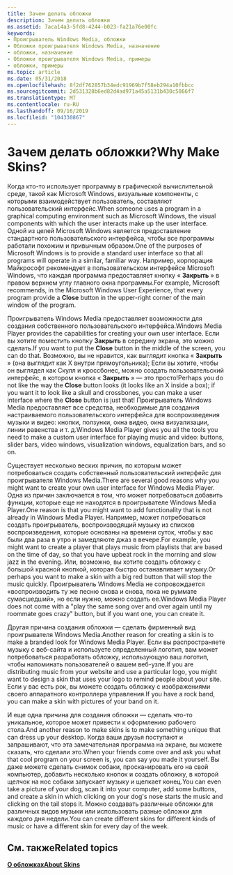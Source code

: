 ```yaml
---
title: Зачем делать обложки
description: Зачем делать обложки
ms.assetid: 7aca14a3-5fd8-4244-b023-fa21a76e00fc
keywords:
- Проигрыватель Windows Media, обложки
- Обложки проигрывателя Windows Media, назначение
- обложки, назначение
- Обложки проигрывателя Windows Media, примеры
- обложки, примеры
ms.topic: article
ms.date: 05/31/2018
ms.openlocfilehash: 8f2df762857b34edc91969b7f58eb294a10fbbcc
ms.sourcegitcommit: 2d531328b6ed82d4ad971a45a5131b430c5866f7
ms.translationtype: MT
ms.contentlocale: ru-RU
ms.lasthandoff: 09/16/2019
ms.locfileid: "104330867"
---
```

# <a name="why-make-skins"></a><span data-ttu-id="d0f54-108">Зачем делать обложки?</span><span class="sxs-lookup"><span data-stu-id="d0f54-108">Why Make Skins?</span></span>

<span data-ttu-id="d0f54-109">Когда кто-то использует программу в графической вычислительной среде, такой как Microsoft Windows, визуальные компоненты, с которыми взаимодействует пользователь, составляют пользовательский интерфейс.</span><span class="sxs-lookup"><span data-stu-id="d0f54-109">When someone uses a program in a graphical computing environment such as Microsoft Windows, the visual components with which the user interacts make up the user interface.</span></span> <span data-ttu-id="d0f54-110">Одной из целей Microsoft Windows является предоставление стандартного пользовательского интерфейса, чтобы все программы работали похожим и привычным образом.</span><span class="sxs-lookup"><span data-stu-id="d0f54-110">One of the purposes of Microsoft Windows is to provide a standard user interface so that all programs will operate in a similar, familiar way.</span></span> <span data-ttu-id="d0f54-111">Например, корпорация Майкрософт рекомендует в пользовательском интерфейсе Microsoft Windows, что каждая программа предоставляет кнопку « **Закрыть** » в правом верхнем углу главного окна программы.</span><span class="sxs-lookup"><span data-stu-id="d0f54-111">For example, Microsoft recommends, in the Microsoft Windows User Experience, that every program provide a **Close** button in the upper-right corner of the main window of the program.</span></span>

<span data-ttu-id="d0f54-112">Проигрыватель Windows Media предоставляет возможности для создания собственного пользовательского интерфейса.</span><span class="sxs-lookup"><span data-stu-id="d0f54-112">Windows Media Player provides the capabilities for creating your own user interface.</span></span> <span data-ttu-id="d0f54-113">Если вы хотите поместить кнопку **Закрыть** в середину экрана, это можно сделать.</span><span class="sxs-lookup"><span data-stu-id="d0f54-113">If you want to put the **Close** button in the middle of the screen, you can do that.</span></span> <span data-ttu-id="d0f54-114">Возможно, вы не нравится, как выглядит кнопка « **Закрыть** » (она выглядит как X внутри прямоугольника); Если вы хотите, чтобы он выглядел как Скулл и кроссбонес, можно создать пользовательский интерфейс, в котором кнопка « **Закрыть** » — это просто!</span><span class="sxs-lookup"><span data-stu-id="d0f54-114">Perhaps you do not like the way the **Close** button looks (it looks like an X inside a box); if you want it to look like a skull and crossbones, you can make a user interface where the **Close** button is just that!</span></span> <span data-ttu-id="d0f54-115">Проигрыватель Windows Media предоставляет все средства, необходимые для создания настраиваемого пользовательского интерфейса для воспроизведения музыки и видео: кнопки, ползунки, окна видео, окна визуализации, линии равенства и т. д.</span><span class="sxs-lookup"><span data-stu-id="d0f54-115">Windows Media Player gives you all the tools you need to make a custom user interface for playing music and video: buttons, slider bars, video windows, visualization windows, equalization bars, and so on.</span></span>

<span data-ttu-id="d0f54-116">Существует несколько веских причин, по которым может потребоваться создать собственный пользовательский интерфейс для проигрывателя Windows Media.</span><span class="sxs-lookup"><span data-stu-id="d0f54-116">There are several good reasons why you might want to create your own user interface for Windows Media Player.</span></span> <span data-ttu-id="d0f54-117">Одна из причин заключается в том, что может потребоваться добавить функции, которые еще не находятся в проигрывателе Windows Media Player.</span><span class="sxs-lookup"><span data-stu-id="d0f54-117">One reason is that you might want to add functionality that is not already in Windows Media Player.</span></span> <span data-ttu-id="d0f54-118">Например, может потребоваться создать проигрыватель, воспроизводящий музыку из списков воспроизведения, которые основаны на времени суток, чтобы у вас были два раза в утро и замедляюте джаз в вечере.</span><span class="sxs-lookup"><span data-stu-id="d0f54-118">For example, you might want to create a player that plays music from playlists that are based on the time of day, so that you have upbeat rock in the morning and slow jazz in the evening.</span></span> <span data-ttu-id="d0f54-119">Или, возможно, вы хотите создать обложку с большой красной кнопкой, которая быстро останавливает музыку.</span><span class="sxs-lookup"><span data-stu-id="d0f54-119">Or perhaps you want to make a skin with a big red button that will stop the music quickly.</span></span> <span data-ttu-id="d0f54-120">Проигрыватель Windows Media не сопровождается «воспроизводить ту же песню снова и снова, пока не руммате сумасшедший», но если нужно, можно создать ее.</span><span class="sxs-lookup"><span data-stu-id="d0f54-120">Windows Media Player does not come with a "play the same song over and over again until my roommate goes crazy" button, but if you want one, you can create it.</span></span>

<span data-ttu-id="d0f54-121">Другая причина создания обложки — сделать фирменный вид проигрывателя Windows Media.</span><span class="sxs-lookup"><span data-stu-id="d0f54-121">Another reason for creating a skin is to make a branded look for Windows Media Player.</span></span> <span data-ttu-id="d0f54-122">Если вы распространяете музыку с веб-сайта и используете определенный логотип, вам может потребоваться разработать обложку, использующую ваш логотип, чтобы напоминать пользователей о вашем веб-узле.</span><span class="sxs-lookup"><span data-stu-id="d0f54-122">If you are distributing music from your website and use a particular logo, you might want to design a skin that uses your logo to remind people about your site.</span></span> <span data-ttu-id="d0f54-123">Если у вас есть рок, вы можете создать обложку с изображениями своего аппаратного контроллера управления.</span><span class="sxs-lookup"><span data-stu-id="d0f54-123">If you have a rock band, you can make a skin with pictures of your band on it.</span></span>

<span data-ttu-id="d0f54-124">И еще одна причина для создания обложки — сделать что-то уникальное, которое может привести к оформлению рабочего стола.</span><span class="sxs-lookup"><span data-stu-id="d0f54-124">And another reason to make skins is to make something unique that can dress up your desktop.</span></span> <span data-ttu-id="d0f54-125">Когда ваши друзья поступают и запрашивают, что эта замечательная программа на экране, вы можете сказать, что сделали это.</span><span class="sxs-lookup"><span data-stu-id="d0f54-125">When your friends come over and ask you what that cool program on your screen is, you can say you made it yourself.</span></span> <span data-ttu-id="d0f54-126">Вы даже можете сделать снимок собаки, просканировать его на свой компьютер, добавить несколько кнопок и создать обложку, в которой щелчок на нос собаки запускает музыку и щелкает конец.</span><span class="sxs-lookup"><span data-stu-id="d0f54-126">You can even take a picture of your dog, scan it into your computer, add some buttons, and create a skin in which clicking on your dog's nose starts the music and clicking on the tail stops it.</span></span> <span data-ttu-id="d0f54-127">Можно создавать различные обложки для различных видов музыки или использовать разные обложки для каждого дня недели.</span><span class="sxs-lookup"><span data-stu-id="d0f54-127">You can create different skins for different kinds of music or have a different skin for every day of the week.</span></span>

## <a name="related-topics"></a><span data-ttu-id="d0f54-128">См. также</span><span class="sxs-lookup"><span data-stu-id="d0f54-128">Related topics</span></span>

<dl> <dt>

[<span data-ttu-id="d0f54-129">**О обложках**</span><span class="sxs-lookup"><span data-stu-id="d0f54-129">**About Skins**</span></span>](about-skins.md)
</dt> </dl>

 

 





